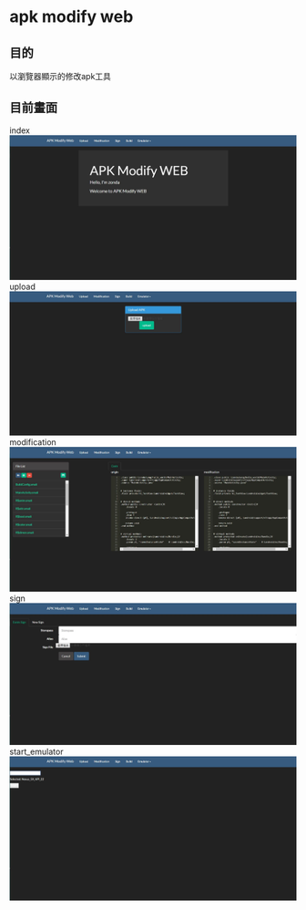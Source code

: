 # apk modify web

## 目的
以瀏覽器顯示的修改apk工具  

## 目前畫面
index  
![picture](picture/index.JPG)  
upload  
![picture](picture/upload.JPG)  
modification
![picture](picture/modification.JPG)    
sign  
![picture](picture/sign.JPG)  
start_emulator  
![picture](picture/start_emulator.JPG)  
